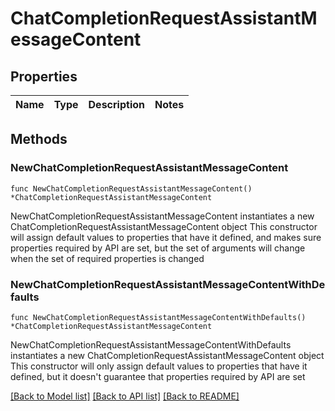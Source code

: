 # ChatCompletionRequestAssistantMessageContent

## Properties

Name | Type | Description | Notes
------------ | ------------- | ------------- | -------------

## Methods

### NewChatCompletionRequestAssistantMessageContent

`func NewChatCompletionRequestAssistantMessageContent() *ChatCompletionRequestAssistantMessageContent`

NewChatCompletionRequestAssistantMessageContent instantiates a new ChatCompletionRequestAssistantMessageContent object
This constructor will assign default values to properties that have it defined,
and makes sure properties required by API are set, but the set of arguments
will change when the set of required properties is changed

### NewChatCompletionRequestAssistantMessageContentWithDefaults

`func NewChatCompletionRequestAssistantMessageContentWithDefaults() *ChatCompletionRequestAssistantMessageContent`

NewChatCompletionRequestAssistantMessageContentWithDefaults instantiates a new ChatCompletionRequestAssistantMessageContent object
This constructor will only assign default values to properties that have it defined,
but it doesn't guarantee that properties required by API are set


[[Back to Model list]](../README.md#documentation-for-models) [[Back to API list]](../README.md#documentation-for-api-endpoints) [[Back to README]](../README.md)


